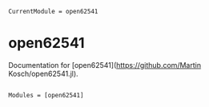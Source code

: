 ```@meta
CurrentModule = open62541
```

# open62541

Documentation for [open62541](https://github.com/Martin Kosch/open62541.jl).

```@index
```

```@autodocs
Modules = [open62541]
```
